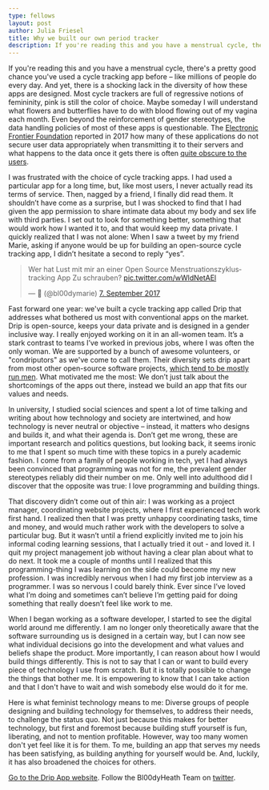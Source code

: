 ```yaml
---
type: fellows
layout: post
author: Julia Friesel
title: Why we built our own period tracker
description: If you're reading this and you have a menstrual cycle, there's a pretty good chance you've used a cycle tracking app before
---
```


If you're reading this and you have a menstrual cycle, there's a pretty good chance you've used a cycle tracking app before – like millions of people do every day. And yet, there is a shocking lack in the diversity of how these apps are designed. Most cycle trackers are full of regressive notions of femininity, pink is still the color of choice. Maybe someday I will understand what flowers and butterflies have to do with blood flowing out of my vagina each month. Even beyond the reinforcement of gender stereotypes, the data handling policies of most of these apps is questionable. The <a href="https://www.eff.org/wp/pregnancy-panopticon">Electronic Frontier Foundation</a> reported in 2017 how many of these applications do not secure user data appropriately when transmitting it to their servers and what happens to the data once it gets there is often <a href="https://chupadados.codingrights.org/en/menstruapps-como-transformar-sua-menstruacao-em-dinheiro-para-os-outros/">quite obscure to the users</a>.

I was frustrated with the choice of cycle tracking apps. I had used a particular app for a long time, but, like most users, I never actually read its terms of service. Then, nagged by a friend, I finally did read them.  It shouldn’t have come as a surprise, but I was shocked to find that I had given the app permission to share intimate data about my body and sex life with third parties. I set out to look for something better, something that would work how I wanted it to, and that would keep my data private. I quickly realized that I was not alone: When I saw a tweet by my friend Marie, asking if anyone would be up for building an open-source cycle tracking app, I didn’t hesitate a second to reply “yes”.

<blockquote class="twitter-tweet" data-lang="de"><p lang="de" dir="ltr">Wer hat Lust mit mir an einer Open Source Menstruationszyklustracking App Zu schrauben? <a href="https://t.co/wWldNetAEl">pic.twitter.com/wWldNetAEl</a></p>&mdash; 🔴 (@bl00dymarie) <a href="https://twitter.com/bl00dymarie/status/905757976518066180?ref_src=twsrc%5Etfw">7. September 2017</a></blockquote>
<script async src="https://platform.twitter.com/widgets.js" charset="utf-8"></script>

Fast forward one year: we've built a cycle tracking app called Drip that addresses what bothered us most with conventional apps on the market. Drip is open-source, keeps your data private and is designed in a gender inclusive way. I really enjoyed working on it in an all-women team. It’s a stark contrast to teams I’ve worked in previous jobs, where I was often the only woman. We are supported by a bunch of awesome volunteers, or "condriputors" as we've come to call them. Their diversity sets drip apart from most other open-source software projects, <a href="https://www.wired.com/2017/06/diversity-open-source-even-worse-tech-overall/">which tend to be mostly run men</a>. What motivated me the most: We don’t just talk about the shortcomings of the apps out there, instead we build an app that fits our values and needs.

In university, I studied social sciences and spent a lot of time talking and writing about how technology and society are intertwined, and how technology is never neutral or objective – instead, it matters who designs and builds it, and what their agenda is. Don’t get me wrong, these are important research and politics questions, but looking back, it seems ironic to me that I spent so much time with these topics in a purely academic fashion. I come from a family of people working in tech, yet I had always been convinced that programming was not for me, the prevalent gender stereotypes reliably did their number on me. Only well into adulthood did I discover that the opposite was true: I love programming and building things.

That discovery didn’t come out of thin air: I was working as a project manager, coordinating website projects, where I first experienced tech work first hand. I realized then that I was pretty unhappy coordinating tasks, time and money, and would much rather work with the developers to solve a particular bug. But it wasn’t until a friend explicitly invited me to join his informal coding learning sessions, that I actually tried it out - and loved it. I quit my project management job without having a clear plan about what to do next. It took me a couple of months until I realized that this programming-thing I was learning on the side could become my new profession. I was incredibly nervous when I had my first job interview as a programmer. I was so nervous I could barely think. Ever since I’ve loved what I’m doing and sometimes can’t believe I’m getting paid for doing something that really doesn’t feel like work to me.

When I began working as a software developer, I started to see the digital world around me differently. I am no longer only theoretically aware that the software surrounding us is designed in a certain way, but I can now see what individual decisions go into the development and what values and beliefs shape the product. More importantly, I can reason about how I would build things differently. This is not to say that I can or want to build every piece of technology I use from scratch. But it is totally possible to change the things that bother me. It is empowering to know that I can take action and that I don't have to wait and wish somebody else would do it for me.

Here is what feminist technology means to me: Diverse groups of people designing and building technology for themselves, to address their needs, to challenge the status quo. Not just because this makes for better technology, but first and foremost because building stuff yourself is fun, liberating, and not to mention profitable. However, way too many women don't yet feel like it is for them. To me, building an app that serves my needs has been satisfying, as building anything for yourself would be. And, luckily, it has also broadened the choices for others.



<a href="https://bloodyhealth.gitlab.io/" target="_blank">Go to the Drip App website</a>.
Follow the Bl00dyHeath Team on <a href="https://twitter.com/bl00dyhealth">twitter</a>.
